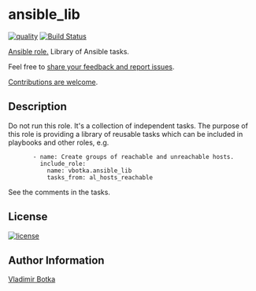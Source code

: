 # ansible_lib

[![quality](https://img.shields.io/ansible/quality/39556)](https://galaxy.ansible.com/vbotka/ansible_lib)
[![Build Status](https://travis-ci.org/vbotka/ansible-lib.svg?branch=master)](https://travis-ci.org/vbotka/ansible-lib)

[Ansible role.](https://galaxy.ansible.com/vbotka/ansible_lib/) Library of Ansible tasks.

Feel free to [share your feedback and report issues](https://github.com/vbotka/ansible-lib/issues).

[Contributions are welcome](https://github.com/firstcontributions/first-contributions).


## Description

Do not run this role. It's a collection of independent tasks. The purpose of this role is providing
a library of reusable tasks which can be included in playbooks and other roles, e.g.

```
       - name: Create groups of reachable and unreachable hosts.
         include_role:
           name: vbotka.ansible_lib
           tasks_from: al_hosts_reachable
```

See the comments in the tasks.


## License

[![license](https://img.shields.io/badge/license-BSD-red.svg)](https://www.freebsd.org/doc/en/articles/bsdl-gpl/article.html)


## Author Information

[Vladimir Botka](https://botka.link)
